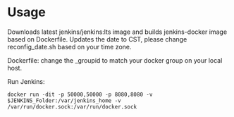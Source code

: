 # Usage

Downloads latest jenkins/jenkins:lts image and builds jenkins-docker image based on Dockerfile.
Updates the date to CST, please change reconfig_date.sh based on your time zone.

Dockerfile: change the \_groupid to match your docker group on your local host.

Run Jenkins:
```
docker run -dit -p 50000,50000 -p 8080,8080 -v $JENKINS_Folder:/var/jenkins_home -v /var/run/docker.sock:/var/run/docker.sock

```
